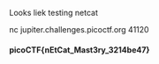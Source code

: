 Looks liek testing netcat  

nc jupiter.challenges.picoctf.org 41120  

#### picoCTF{nEtCat_Mast3ry_3214be47}
